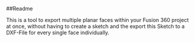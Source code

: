 ##Readme

This is a tool to export multiple planar faces within your Fusion 360 project at once, without having to create
a sketch and the export this Sketch to a DXF-File for every single face individually.
